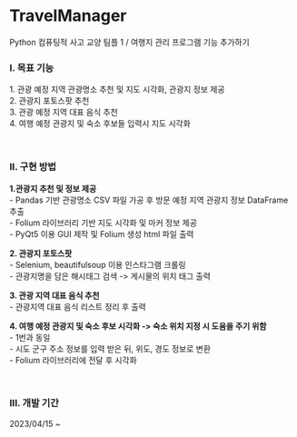 # TravelManager
Python 컴퓨팅적 사고 교양 팀플 1 / 여행지 관리 프로그램 기능 추가하기

<h3>I. 목표 기능</h1>
  1. 관광 예정 지역 관광명소 추천 및 지도 시각화, 관광지 정보 제공
  <br>2. 관광지 포토스팟 추천
  <br>3. 관광 예정 지역 대표 음식 추천
  <br>4. 여행 예정 관광지 및 숙소 후보들 입력시 지도 시각화
  
 <br><h3>II. 구현 방법</h3>
  <b>1.관광지 추천 및 정보 제공</b>
    <br>- Pandas 기반 관광명소 CSV 파일 가공 후 방문 예정 지역 관광지 정보 DataFrame 추출
    <br>- Folium 라이브러리 기반 지도 시각화 및 마커 정보 제공
    <br>- PyQt5 이용 GUI 제작 및 Folium 생성 html 파일 출력
  
  <b>2. 관광지 포토스팟</b>
    <br>- Selenium, beautifulsoup 이용 인스타그램 크롤링
    <br>- 관광지명을 담은 해시태그 검색 -> 게시물의 위치 태그 출력<br>
  
  <b>3. 관광 지역 대표 음식 추천</b>
    <br>- 관광지역 대표 음식 리스트 정리 후 출력 </b>
  
  <b>4. 여행 예정 관광지 및 숙소 후보 시각화 -> 숙소 위치 지정 시 도움을 주기 위함</b>
    <br>- 1번과 동일
    <br>- 시도 군구 주소 정보를 입력 받은 뒤, 위도, 경도 정보로 변환
    <br>- Folium 라이브러리에 전달 후 시각화<br>

 <br><h3>III. 개발 기간</h3>
  2023/04/15 ~ 
